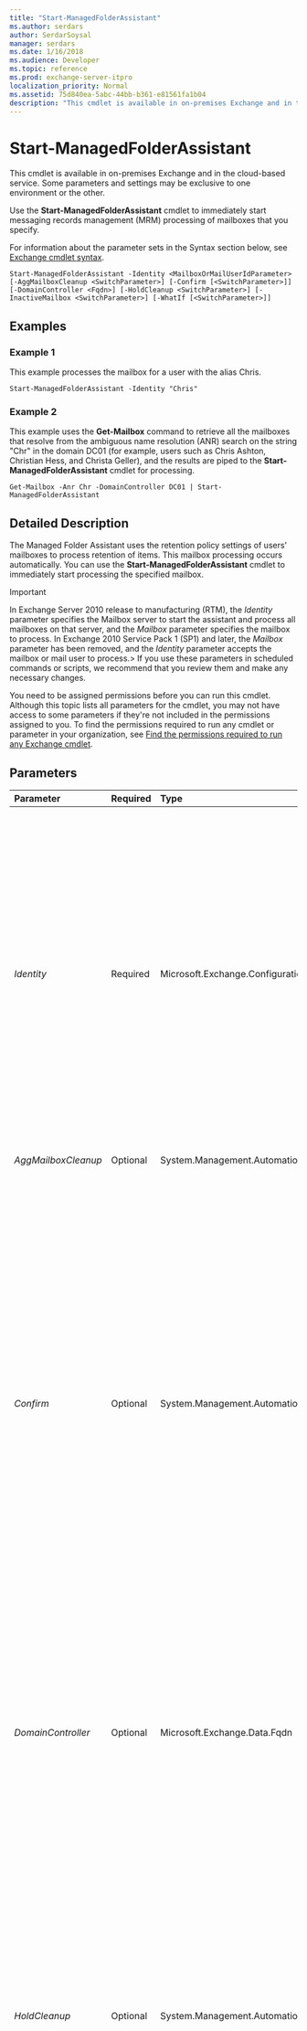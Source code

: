 ```yaml
---
title: "Start-ManagedFolderAssistant"
ms.author: serdars
author: SerdarSoysal
manager: serdars
ms.date: 1/16/2018
ms.audience: Developer
ms.topic: reference
ms.prod: exchange-server-itpro
localization_priority: Normal
ms.assetid: 75d840ea-5abc-44bb-b361-e81561fa1b04
description: "This cmdlet is available in on-premises Exchange and in the cloud-based service. Some parameters and settings may be exclusive to one environment or the other."
---
```


# Start-ManagedFolderAssistant

This cmdlet is available in on-premises Exchange and in the cloud-based service. Some parameters and settings may be exclusive to one environment or the other. 
  
Use the **Start-ManagedFolderAssistant** cmdlet to immediately start messaging records management (MRM) processing of mailboxes that you specify.
  
For information about the parameter sets in the Syntax section below, see [Exchange cmdlet syntax](https://technet.microsoft.com/library/bb123552.aspx). 
  
```
Start-ManagedFolderAssistant -Identity <MailboxOrMailUserIdParameter> [-AggMailboxCleanup <SwitchParameter>] [-Confirm [<SwitchParameter>]] [-DomainController <Fqdn>] [-HoldCleanup <SwitchParameter>] [-InactiveMailbox <SwitchParameter>] [-WhatIf [<SwitchParameter>]]

```

## Examples
<a name="Examples"> </a>

### Example 1

This example processes the mailbox for a user with the alias Chris.
  
```
Start-ManagedFolderAssistant -Identity "Chris"
```

### Example 2

This example uses the **Get-Mailbox** command to retrieve all the mailboxes that resolve from the ambiguous name resolution (ANR) search on the string "Chr" in the domain DC01 (for example, users such as Chris Ashton, Christian Hess, and Christa Geller), and the results are piped to the **Start-ManagedFolderAssistant** cmdlet for processing.
  
```
Get-Mailbox -Anr Chr -DomainController DC01 | Start-ManagedFolderAssistant
```

## Detailed Description
<a name="DetailedDescription"> </a>

The Managed Folder Assistant uses the retention policy settings of users' mailboxes to process retention of items. This mailbox processing occurs automatically. You can use the **Start-ManagedFolderAssistant** cmdlet to immediately start processing the specified mailbox.
  
> [!IMPORTANT]
> In Exchange Server 2010 release to manufacturing (RTM), the _Identity_ parameter specifies the Mailbox server to start the assistant and process all mailboxes on that server, and the _Mailbox_ parameter specifies the mailbox to process. In Exchange 2010 Service Pack 1 (SP1) and later, the _Mailbox_ parameter has been removed, and the _Identity_ parameter accepts the mailbox or mail user to process.> If you use these parameters in scheduled commands or scripts, we recommend that you review them and make any necessary changes. 
  
You need to be assigned permissions before you can run this cmdlet. Although this topic lists all parameters for the cmdlet, you may not have access to some parameters if they're not included in the permissions assigned to you. To find the permissions required to run any cmdlet or parameter in your organization, see [Find the permissions required to run any Exchange cmdlet](https://technet.microsoft.com/library/mt432940.aspx).
  
## Parameters
<a name="DetailedDescription"> </a>

|**Parameter**|**Required**|**Type**|**Description**|
|:-----|:-----|:-----|:-----|
| _Identity_ <br/> |Required  <br/> |Microsoft.Exchange.Configuration.Tasks.MailboxOrMailUserIdParameter  <br/> | The _Identity_ parameter specifies the mailbox to be processed. In cross-premises deployments, you can also specify a mail user who has a mailbox in the cloud. You can use any value that uniquely identifies the mailbox or mail user. <br/>  For example: <br/>  Name <br/>  Display name <br/>  Alias <br/>  Distinguished name (DN) <br/>  Canonical DN <br/> _\<domain name\>_\ _\<account name\>_ <br/>  Email address <br/>  GUID <br/> **LegacyExchangeDN** <br/> **SamAccountName** <br/>  User ID or user principal name (UPN) <br/> |
| _AggMailboxCleanup_ <br/> |Optional  <br/> |System.Management.Automation.SwitchParameter  <br/> |This parameter is reserved for internal Microsoft use.  <br/> |
| _Confirm_ <br/> |Optional  <br/> |System.Management.Automation.SwitchParameter  <br/> | The _Confirm_ switch specifies whether to show or hide the confirmation prompt. How this switch affects the cmdlet depends on if the cmdlet requires confirmation before proceeding. <br/>  Destructive cmdlets (for example, **Remove-\*** cmdlets) have a built-in pause that forces you to acknowledge the command before proceeding. For these cmdlets, you can skip the confirmation prompt by using this exact syntax: `-Confirm:$false`.  <br/>  Most other cmdlets (for example, **New-\*** and **Set-\*** cmdlets) don't have a built-in pause. For these cmdlets, specifying the _Confirm_ switch without a value introduces a pause that forces you acknowledge the command before proceeding. <br/> |
| _DomainController_ <br/> |Optional  <br/> |Microsoft.Exchange.Data.Fqdn  <br/> |This parameter is available only in on-premises Exchange.  <br/> The _DomainController_ parameter specifies the domain controller that's used by this cmdlet to read data from or write data to Active Directory. You identify the domain controller by its fully qualified domain name (FQDN). For example, `dc01.contoso.com`.  <br/> |
| _HoldCleanup_ <br/> |Optional  <br/> |System.Management.Automation.SwitchParameter  <br/> |The _HoldCleanup_ switch instructs the Managed Folder Assistant to clean up duplicate versions of items in the Recoverable Items folder that may have been created when a mailbox is on In-Place Hold, Litigation Hold, or has Single Item Recovery enabled. You don't need to specify a value with this switch. <br/> Removing duplicate items from the Recoverable Items folder reduces the folder size and may help prevent reaching Recoverable Items quota limits. For more details about Recoverable Items quota limits, see [Recoverable Items Folder](https://technet.microsoft.com/library/efc48fb4-2ed8-4d05-93af-f3505fbc389d.aspx).  <br/> |
| _InactiveMailbox_ <br/> |Optional  <br/> |System.Management.Automation.SwitchParameter  <br/> |This parameter is available only in the cloud-based service.  <br/> The _InactiveMailbox_ specifies whether the command runs only on inactive mailboxes. You don't need to specify a value with this switch.. <br/> An inactive mailbox is a mailbox that's placed on Litigation Hold or In-Place Hold before it's soft-deleted. The contents of an inactive mailbox are preserved until the hold is removed  <br/> When you use this switch, items aren't moved from the inactive mailbox to the archive mailbox.  <br/> |
| _WhatIf_ <br/> |Optional  <br/> |System.Management.Automation.SwitchParameter  <br/> |The _WhatIf_ switch simulates the actions of the command. You can use this switch to view the changes that would occur without actually applying those changes. You don't need to specify a value with this switch. <br/> |
   
## Input Types
<a name="InputTypes"> </a>

To see the input types that this cmdlet accepts, see [Cmdlet Input and Output Types](http://go.microsoft.com/fwlink/p/?linkId=616387). If the Input Type field for a cmdlet is blank, the cmdlet doesn't accept input data. 
  
## Return Types
<a name="ReturnTypes"> </a>

To see the return types, which are also known as output types, that this cmdlet accepts, see [Cmdlet Input and Output Types](http://go.microsoft.com/fwlink/p/?linkId=616387). If the Output Type field is blank, the cmdlet doesn't return data. 
  

